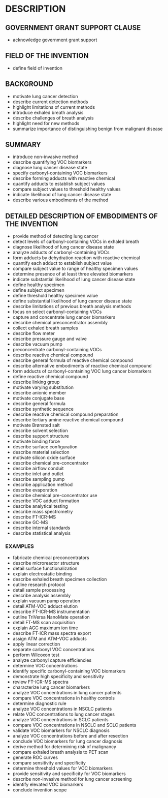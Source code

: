 # DESCRIPTION

## GOVERNMENT GRANT SUPPORT CLAUSE

- acknowledge government grant support

## FIELD OF THE INVENTION

- define field of invention

## BACKGROUND

- motivate lung cancer detection
- describe current detection methods
- highlight limitations of current methods
- introduce exhaled breath analysis
- describe challenges of breath analysis
- highlight need for new methods
- summarize importance of distinguishing benign from malignant disease

## SUMMARY

- introduce non-invasive method
- describe quantifying VOC biomarkers
- diagnose lung cancer disease state
- specify carbonyl-containing VOC biomarkers
- describe forming adducts with reactive chemical
- quantify adducts to establish subject values
- compare subject values to threshold healthy values
- indicate likelihood of lung cancer disease state
- describe various embodiments of the method

## DETAILED DESCRIPTION OF EMBODIMENTS OF THE INVENTION

- provide method of detecting lung cancer
- detect levels of carbonyl-containing VOCs in exhaled breath
- diagnose likelihood of lung cancer disease state
- analyze adducts of carbonyl-containing VOCs
- form adducts by dehydration reaction with reactive chemical
- quantify each adduct to establish subject value
- compare subject value to range of healthy specimen values
- determine presence of at least three elevated biomarkers
- indicate substantial likelihood of lung cancer disease state
- define healthy specimen
- define subject specimen
- define threshold healthy specimen value
- define substantial likelihood of lung cancer disease state
- describe limitations of previous breath analysis methods
- focus on select carbonyl-containing VOCs
- capture and concentrate lung cancer biomarkers
- describe chemical preconcentrator assembly
- collect exhaled breath samples
- describe flow meter
- describe pressure gauge and valve
- describe vacuum pump
- preconcentrate carbonyl-containing VOCs
- describe reactive chemical compound
- describe general formula of reactive chemical compound
- describe alternative embodiments of reactive chemical compound
- form adducts of carbonyl-containing VOC lung cancer biomarkers
- define reactive chemical compound
- describe linking group
- motivate varying substitution
- describe anionic member
- motivate conjugate base
- describe general formula
- describe synthetic sequence
- describe reactive chemical compound preparation
- describe tertiary amine reactive chemical compound
- motivate Brønsted salt
- describe solvent selection
- describe support structure
- motivate binding force
- describe surface configuration
- describe material selection
- motivate silicon oxide surface
- describe chemical pre-concentrator
- describe airflow conduit
- describe inlet and outlet
- describe sampling pump
- describe application method
- describe evaporation
- describe chemical pre-concentrator use
- describe VOC adduct formation
- describe analytical testing
- describe mass spectrometry
- describe FT-ICR-MS
- describe GC-MS
- describe internal standards
- describe statistical analysis

### EXAMPLES

- fabricate chemical preconcentrators
- describe microreactor structure
- detail surface functionalization
- explain electrostatic binding
- describe exhaled breath specimen collection
- outline research protocol
- detail sample processing
- describe analysis assembly
- explain vacuum pump operation
- detail ATM-VOC adduct elution
- describe FT-ICR-MS instrumentation
- outline TriVersa NanoMate operation
- detail FT-MS scan acquisition
- explain AGC maximum ion time
- describe FT-ICR mass spectra export
- assign ATM and ATM-VOC adducts
- apply linear correction
- separate carbonyl VOC concentrations
- perform Wilcoxon test
- analyze carbonyl capture efficiencies
- determine VOC concentrations
- identify specific carbonyl-containing VOC biomarkers
- demonstrate high specificity and sensitivity
- review FT-ICR-MS spectra
- characterize lung cancer biomarkers
- analyze VOC concentrations in lung cancer patients
- compare VOC concentrations in healthy controls
- determine diagnostic rule
- analyze VOC concentrations in NSCLC patients
- relate VOC concentrations to lung cancer stages
- analyze VOC concentrations in SCLC patients
- compare VOC concentrations in NSCLC and SCLC patients
- validate VOC biomarkers for NSCLC diagnosis
- analyze VOC concentrations before and after resection
- conclude VOC biomarkers for lung cancer diagnosis
- derive method for determining risk of malignancy
- compare exhaled breath analysis to PET scan
- generate ROC curves
- compare sensitivity and specificity
- determine threshold values for VOC biomarkers
- provide sensitivity and specificity for VOC biomarkers
- describe non-invasive method for lung cancer screening
- identify elevated VOC biomarkers
- conclude invention scope

